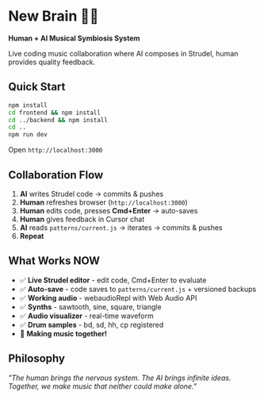 # New Brain 🎵🤖

**Human + AI Musical Symbiosis System**

Live coding music collaboration where AI composes in Strudel, human provides quality feedback.

## Quick Start

```bash
npm install
cd frontend && npm install
cd ../backend && npm install
cd ..
npm run dev
```

Open `http://localhost:3000`

## Collaboration Flow

1. **AI** writes Strudel code → commits & pushes
2. **Human** refreshes browser (`http://localhost:3000`)
3. **Human** edits code, presses **Cmd+Enter** → auto-saves
4. **Human** gives feedback in Cursor chat
5. **AI** reads `patterns/current.js` → iterates → commits & pushes
6. **Repeat**

## What Works NOW

- ✅ **Live Strudel editor** - edit code, Cmd+Enter to evaluate
- ✅ **Auto-save** - code saves to `patterns/current.js` + versioned backups
- ✅ **Working audio** - webaudioRepl with Web Audio API
- ✅ **Synths** - sawtooth, sine, square, triangle
- ✅ **Audio visualizer** - real-time waveform
- ✅ **Drum samples** - bd, sd, hh, cp registered
- 🎵 **Making music together!**

## Philosophy

*"The human brings the nervous system. The AI brings infinite ideas. Together, we make music that neither could make alone."*

